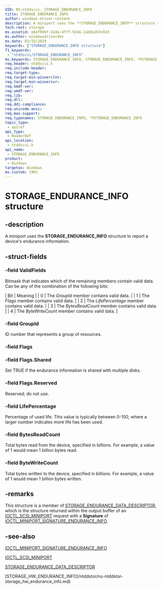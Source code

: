 ```yaml
---
UID: NS:ntddscsi._STORAGE_ENDURANCE_INFO
title: STORAGE_ENDURANCE_INFO
author: windows-driver-content
description: A miniport uses the **STORAGE_ENDURANCE_INFO** structure to report a device's endurance information.
tech.root: storage
ms.assetid: e64f996f-b10a-4f7f-9246-2ab9e2b7e92d
ms.author: windowsdriverdev
ms.date: 03/15/2019
keywords: ["STORAGE_ENDURANCE_INFO structure"]
f1_keywords:
 - "ntddscsi/STORAGE_ENDURANCE_INFO"
ms.keywords: STORAGE_ENDURANCE_INFO, STORAGE_ENDURANCE_INFO, *PSTORAGE_ENDURANCE_INFO, STORAGE_ENDURANCE_DATA_DESCRIPTOR
req.header: ntddscsi.h
req.include-header:
req.target-type:
req.target-min-winverclnt:
req.target-min-winversvr:
req.kmdf-ver:
req.umdf-ver:
req.lib:
req.dll:
req.ddi-compliance:
req.unicode-ansi:
req.max-support:
req.typenames: STORAGE_ENDURANCE_INFO, *PSTORAGE_ENDURANCE_INFO
topic_type: 
 - apiref
api_type: 
 - HeaderDef
api_location: 
 - ntddscsi.h
api_name: 
 - STORAGE_ENDURANCE_INFO
product:
 - Windows
targetos: Windows
ms.custom: 19H1
---
```


# STORAGE_ENDURANCE_INFO structure

## -description

A miniport uses the **STORAGE_ENDURANCE_INFO** structure to report a device's endurance information.

## -struct-fields

### -field ValidFields

Bitmask that indicates which of the remaining members contain valid data. Can be any of the combination of the following bits:

| Bit | Meaning |
| 0 | The *GroupId* member contains valid data. |
| 1 | The *Flags* member contains valid data. |
| 2 | The *LifePercentage* member contains valid data. |
| 3 | The *BytesReadCount* member contains valid data. |
| 4 | The *ByteWriteCount* member contains valid data. |

### -field GroupId

ID number that represents a group of resources.

### -field Flags

### -field Flags.Shared

Set TRUE if the endurance information is shared with multiple disks.

### -field Flags.Reserved

Reserved; do not use.

### -field LifePercentage

Percentage of used life. This value is typically between 0-100, where a larger number indicates more life has been used.

### -field BytesReadCount

Total bytes read from the device, specified in billions. For example, a value of 1 would mean 1 billion bytes read.

### -field ByteWriteCount

Total bytes written to the device, specified in billions. For example, a value of 1 would mean 1 billion bytes written.

## -remarks

This structure is a member of [STORAGE_ENDURANCE_DATA_DESCRIPTOR](ns-ntddscsi-storage_endurance_data_descriptor.md), which is the structure returned within the output buffer of an [IOCTL_SCSI_MINIPORT](ni-ntddscsi-ioctl_scsi_miniport.md) request with a **Signature** of [IOCTL_MINIPORT_SIGNATURE_ENDURANCE_INFO](ni-ntddscsi-ioctl_miniport_signature_endurance_info.md).

## -see-also

[IOCTL_MINIPORT_SIGNATURE_ENDURANCE_INFO](ni-ntddscsi-ioctl_miniport_signature_endurance_info.md)

[IOCTL_SCSI_MINIPORT](ni-ntddscsi-ioctl_scsi_miniport.md)

[STORAGE_ENDURANCE_DATA_DESCRIPTOR](ns-ntddscsi-storage_endurance_data_descriptor.md)

[STORAGE_HW_ENDURANCE_INFO]/ntddstor/ns-ntddstor-storage_hw_endurance_info.md)
